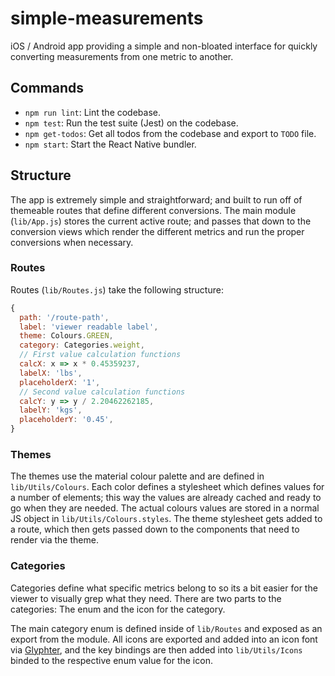 # simple-measurements

iOS / Android app providing a simple and non-bloated interface for quickly converting measurements from one metric to another.

## Commands

- `npm run lint`: Lint the codebase.
- `npm test`: Run the test suite (Jest) on the codebase.
- `npm get-todos`: Get all todos from the codebase and export to `TODO` file.
- `npm start`: Start the React Native bundler.

## Structure

The app is extremely simple and straightforward; and built to run off of themeable routes that define different conversions. The main module (`lib/App.js`) stores the current active route; and passes that down to the conversion views which render the different metrics and run the proper conversions when necessary.

### Routes

Routes (`lib/Routes.js`) take the following structure:

```js
{
  path: '/route-path',
  label: 'viewer readable label',
  theme: Colours.GREEN,
  category: Categories.weight,
  // First value calculation functions
  calcX: x => x * 0.45359237,
  labelX: 'lbs',
  placeholderX: '1',
  // Second value calculation functions
  calcY: y => y / 2.20462262185,
  labelY: 'kgs',
  placeholderY: '0.45',
}
```

### Themes

The themes use the material colour palette and are defined in `lib/Utils/Colours`. Each color defines a stylesheet which defines values for a number of elements; this way the values are already cached and ready to go when they are needed. The actual colours values are stored in a normal JS object in `lib/Utils/Colours.styles`. The theme stylesheet gets added to a route, which then gets passed down to the components that need to render via the theme.

### Categories

Categories define what specific metrics belong to so its a bit easier for the viewer to visually grep what they need. There are two parts to the categories: The enum and the icon for the category.

The main category enum is defined inside of `lib/Routes` and exposed as an export from the module. All icons are exported and added into an icon font via [Glyphter](https://glyphter.com/), and the key bindings are then added into `lib/Utils/Icons` binded to the respective enum value for the icon.